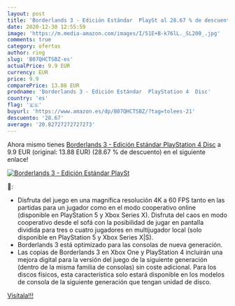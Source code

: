 ```yaml
---
layout: post
title: 'Borderlands 3 - Edición Estándar  PlaySt al 28.67 % de descuento'
date: 2020-12-30 12:55:59
image: 'https://m.media-amazon.com/images/I/51E+B-k76lL._SL200_.jpg'
comments: true
category: ofertas
author: ring
slug: 'B07QHCTSBZ-es'
actualPrice: 9.9 EUR
currency: EUR
price: 9.9
comparePrice: 13.88 EUR
prodname: 'Borderlands 3 - Edición Estándar  PlayStation 4  Disc'
country: 'es'
flag: '🇪🇸'
buyurl: 'https://www.amazon.es/dp/B07QHCTSBZ/?tag=tolees-21'
descuento: '28.67'
average: '20.82727272727273'
---
```


Ahora mismo tienes [Borderlands 3 - Edición Estándar  PlayStation 4  Disc](https://www.amazon.es/dp/B07QHCTSBZ/?tag=tolees-21) a 9.9 EUR (original: 13.88 EUR) (28.67 %  de descuento) en el siguiente enlace!

[![Borderlands 3 - Edición Estándar  PlaySt](https://m.media-amazon.com/images/I/51E+B-k76lL._SL200_.jpg)](https://www.amazon.es/dp/B07QHCTSBZ/?tag=tolees-21)

🔎:

- Disfruta del juego en una magnífica resolución 4K a 60 FPS tanto en las partidas para un jugador como en el modo cooperativo online (disponible en PlayStation 5 y Xbox Series X). Disfruta del caos en modo cooperativo desde el sofá con la posibilidad de jugar en pantalla dividida para tres o cuatro jugadores en multijugador local (solo disponible en PlayStation 5 y Xbox Series X|S).
- Borderlands 3 está optimizado para las consolas de nueva generación.
- Las copias de Borderlands 3 en Xbox One y PlayStation 4 incluirán una mejora digital para la versión del juego de la siguiente generación (dentro de la misma familia de consolas) sin coste adicional. Para los discos físicos, esta característica solo estará disponible en los modelos de consola de la siguiente generación que tengan unidad de disco.

[Visítala!!!](https://www.amazon.es/dp/B07QHCTSBZ/?tag=tolees-21)

